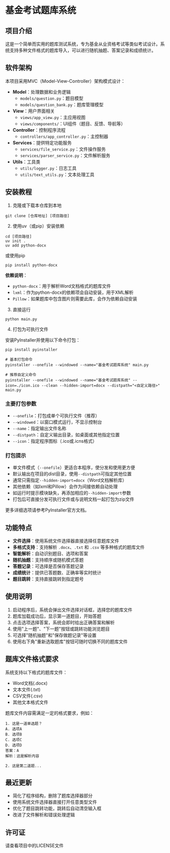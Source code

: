 # 基金考试题库系统

## 项目介绍
这是一个简单而实用的题库测试系统，专为基金从业资格考试等类似考试设计。系统支持多种文件格式的题库导入，可以进行随机抽题、答案记录和成绩统计。

## 软件架构
本项目采用MVC（Model-View-Controller）架构模式设计：
- **Model**：处理数据和业务逻辑
  - `models/question.py`：题目模型
  - `models/question_bank.py`：题库管理模型
- **View**：用户界面相关
  - `views/app_view.py`：主应用视图
  - `views/components/`：UI组件（题目、反馈、导航等）
- **Controller**：控制程序流程
  - `controllers/app_controller.py`：主控制器
- **Services**：提供特定功能服务
  - `services/file_service.py`：文件操作服务
  - `services/parser_service.py`：文件解析服务
- **Utils**：工具类
  - `utils/logger.py`：日志工具
  - `utils/text_utils.py`：文本处理工具

## 安装教程

1. 克隆或下载本仓库到本地
```
git clone [仓库地址] [项目路径]
```

2. 使用uv（或pip）安装依赖
```
cd [项目路径]
uv init .
uv add python-docx
```
或使用pip
```
pip install python-docx
```

**依赖说明**：
- `python-docx`：用于解析Word文档格式的题库文件
- `lxml`：作为python-docx的依赖项会自动安装，用于XML解析
- `Pillow`：如果题库中包含图片则需要此库，会作为依赖自动安装

3. 直接运行
```
python main.py
```

4. 打包为可执行文件

安装PyInstaller并使用以下命令打包：
```
pip install pyinstaller

# 基本打包命令
pyinstaller --onefile --windowed --name="基金考试题库系统" main.py

# 推荐自定义命令
pyinstaller --onefile --windowed --name="基金考试题库系统" --icon=./icon.ico --clean --hidden-import=docx --distpath="<自定义路径>" main.py
```

### 主要打包参数
- `--onefile`：打包成单个可执行文件（推荐）
- `--windowed`：以窗口模式运行，不显示控制台
- `--name`：指定输出文件名称
- `--distpath`：自定义输出目录，如桌面或其他指定位置
- `--icon`：指定程序图标（.ico或.icns格式）

### 打包提示
- 单文件模式（`--onefile`）更适合本程序，使分发和使用更方便
- 默认输出在项目的dist目录，使用`--distpath`可指定其他位置
- 通常只需指定`--hidden-import=docx`（Word文档解析库）
- 其他依赖（如lxml和Pillow）会作为间接依赖自动处理
- 如运行时提示模块缺失，再添加相应的`--hidden-import`参数
- 打包后可直接分发可执行文件或与说明文档一起打包为zip文件

更多详细选项请参考PyInstaller官方文档。

## 功能特点

- **文件选择**：使用系统文件选择器直接选择任意题库文件
- **多格式支持**：支持解析 `.docx`、`.txt` 和 `.csv` 等多种格式的题库文件
- **智能解析**：自动识别题目、选项和答案
- **随机抽题**：支持顺序或随机模式答题
- **答题记录**：可选择是否保存答题记录
- **成绩统计**：提供已答题数、正确率等实时统计
- **题目跳转**：支持直接跳转到指定题号

## 使用说明

1. 启动程序后，系统会弹出文件选择对话框，选择您的题库文件
2. 题库加载成功后，显示第一道题目，开始答题
3. 点击选项选择答案，系统会即时给出正确答案和解析
4. 使用"上一题"、"下一题"按钮或跳转功能浏览题目
5. 可选择"随机抽题"和"保存做题记录"等设置
6. 使用右下角"重新选取题库"按钮可随时切换不同的题库文件

## 题库文件格式要求

系统支持以下格式的题库文件：
- Word文档(.docx)
- 文本文件(.txt)
- CSV文件(.csv)
- 其他文本格式文件

题库文件内容需满足一定的格式要求，例如：
```
1. 这是一道单选题？
A. 选项A
B. 选项B
C. 选项C
D. 选项D
答案：A
解析：这是解析内容

2. 这是第二道题...
```

## 最近更新

- 简化了程序结构，删除了题库选择器部分
- 使用系统文件选择器直接打开任意类型文件
- 优化了题目跳转功能，跳转后自动清空输入框
- 改进了文件解析和错误处理逻辑

## 许可证

请查看项目中的LICENSE文件
